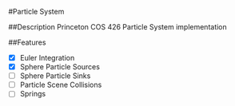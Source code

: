 #Particle System

##Description
Princeton COS 426 Particle System implementation

##Features
- [x] Euler Integration
- [x] Sphere Particle Sources
- [ ] Sphere Particle Sinks
- [ ] Particle Scene Collisions
- [ ] Springs
